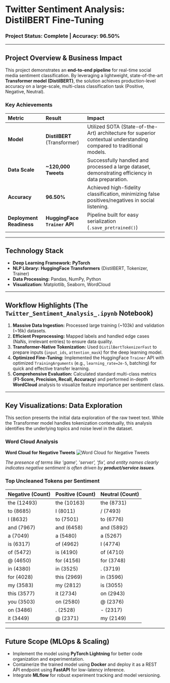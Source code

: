 #  Twitter Sentiment Analysis: DistilBERT Fine-Tuning

### **Project Status: Complete | Accuracy: 96.50%**

---

##  Project Overview & Business Impact

This project demonstrates an **end-to-end  pipeline** for real-time social media sentiment classification. By leveraging a lightweight, state-of-the-art **Transformer model (DistilBERT)**, the solution achieves production-level accuracy on a large-scale, multi-class classification task (Positive, Negative, Neutral).

### **Key Achievements**

| Metric | Result | Impact | 
| :--- | :--- | :--- | 
| **Model** | **DistilBERT** (Transformer) | Utilized SOTA (State-of-the-Art) architecture for superior contextual understanding compared to traditional models. | 
| **Data Scale** | **~120,000 Tweets** | Successfully handled and processed a large dataset, demonstrating efficiency in data preparation. | 
| **Accuracy** | **96.50%** | Achieved high-fidelity classification, minimizing false positives/negatives in social listening. | 
| **Deployment Readiness** | **HuggingFace `Trainer` API** | Pipeline built for easy serialization (`.save_pretrained()`) 

---

##  Technology Stack

* **Deep Learning Framework:** **PyTorch**
* **NLP Library:** **HuggingFace Transformers** (DistilBERT, Tokenizer, Trainer)
* **Data Processing:** Pandas, NumPy, Python
* **Visualization:** Matplotlib, Seaborn, WordCloud

---

## Workflow Highlights (The `Twitter_Sentiment_Analysis_.ipynb` Notebook)

1.  **Massive Data Ingestion:** Processed large training (~103k) and validation (~16k) datasets.
2.  **Efficient Preprocessing:** Mapped labels and handled edge cases (NaNs, irrelevant entries) to ensure data quality.
3.  **Transformer-Native Tokenization:** Used `DistilBertTokenizerFast` to prepare inputs (`input_ids`, `attention_mask`) for the deep learning model.
4.  **Optimized Fine-Tuning:** Implemented the HuggingFace `Trainer` API with optimized `TrainingArguments` (e.g., `learning_rate=2e-5`, batching) for quick and effective transfer learning.
5.  **Comprehensive Evaluation:** Calculated standard multi-class metrics (**F1-Score, Precision, Recall, Accuracy**) and performed in-depth **WordCloud** analysis to visualize feature importance per sentiment class.

---

##  Key Visualizations: Data Exploration

This section presents the initial data exploration of the raw tweet text. While the Transformer model handles tokenization contextually, this analysis identifies the underlying topics and noise level in the dataset.

### **Word Cloud Analysis**

**Word Cloud for Negative Tweets**
![Word Cloud for Negative Tweets](assets/wordcloud_negative.png)

*The presence of terms like 'game', 'server', 'fix', and entity names clearly indicates negative sentiment is often driven by **product/service issues**.*

### **Top Uncleaned Tokens per Sentiment**

| **Negative (Count)** | **Positive (Count)** | **Neutral (Count)** |
| :--- | :--- | :--- |
| the (12493) | the (10163) | the (8731) |
| to (8685) | I (8011) | / (7493) |
| I (8632) | to (7501) | to (6776) |
| and (7967) | and (6458) | and (5892) |
| a (7049) | a (5480) | a (5267) |
| is (6317) | of (4962) | I (4774) |
| of (5472) | is (4190) | of (4710) |
| @ (4650) | for (4156) | for (3748) |
| in (4380) | in (3525) | . (3719) |
| for (4028) | this (2969) | in (3596) |
| my (3583) | my (2812) | is (3055) |
| this (3577) | it (2734) | on (2943) |
| you (3503) | on (2580) | @ (2376) |
| on (3486) | . (2528) | - (2317) |
| it (3449) | @ (2371) | my (2149) |

---

##  Future Scope (MLOps & Scaling)

* Implement the model using **PyTorch Lightning** for better code organization and experimentation.
* Containerize the trained model using **Docker** and deploy it as a REST API endpoint using **FastAPI** for low-latency inference.
* Integrate **MLflow** for robust experiment tracking and model versioning.
